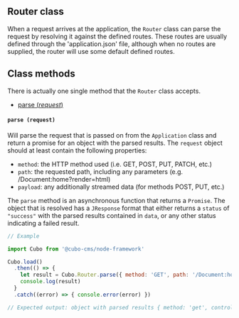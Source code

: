 ## Router class

When a request arrives at the application, the `Router` class can parse the request by resolving it against the defined routes. These routes are usually defined through the 'application.json' file, although when no routes are supplied, the router will use some default defined routes.

## Class methods

There is actually one single method that the `Router` class accepts.

- [parse (*request*)](#parse-request)

#### `parse (request)`

Will parse the request that is passed on from the `Application` class and return a promise for an object with the parsed results. The `request` object should at least contain the following properties:

- `method`: the HTTP method used (i.e. GET, POST, PUT, PATCH, etc.)
- `path`: the requested path, including any parameters (e.g. /Document:home?render=html)
- `payload`: any additionally streamed data (for methods POST, PUT, etc.)

The `parse` method is an asynchronous function that returns a `Promise`. The object that is resolved has a `JResponse` format that either returns a `status` of `"success"` with the parsed results contained in `data`, or any other status indicating a failed result.

```js
// Example

import Cubo from '@cubo-cms/node-framework'

Cubo.load()
  .then(() => {
    let result = Cubo.Router.parse({ method: 'GET', path: '/Document:home?render=html' })
    console.log(result)
  }
  .catch((error) => { console.error(error) })

// Expected output: object with parsed results { method: 'get', controller: 'Document', id: 'home', render: 'html' }
```
